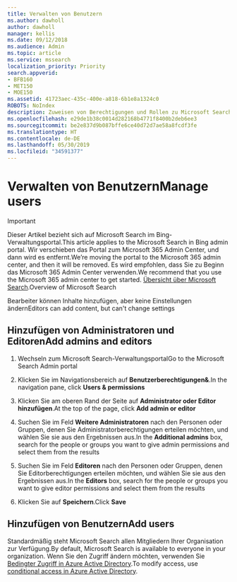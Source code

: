 ```yaml
---
title: Verwalten von Benutzern
ms.author: dawholl
author: dawholl
manager: kellis
ms.date: 09/12/2018
ms.audience: Admin
ms.topic: article
ms.service: mssearch
localization_priority: Priority
search.appverid:
- BFB160
- MET150
- MOE150
ms.assetid: 41723aec-435c-400e-a818-6b1e8a1324c0
ROBOTS: NoIndex
description: Zuweisen von Berechtigungen und Rollen zu Microsoft Search-Administratoren und -Editoren
ms.openlocfilehash: e29de1b38c0014d282168b4771f8400b2deb6ee3
ms.sourcegitcommit: be2e837d9b087bffe6ce40d72d7ae58a8fcdf3fe
ms.translationtype: HT
ms.contentlocale: de-DE
ms.lasthandoff: 05/30/2019
ms.locfileid: "34591377"
---
```

# <a name="manage-users"></a><span data-ttu-id="e1068-103">Verwalten von Benutzern</span><span class="sxs-lookup"><span data-stu-id="e1068-103">Manage users</span></span>

> [!IMPORTANT]
> <span data-ttu-id="e1068-104">Dieser Artikel bezieht sich auf Microsoft Search im Bing-Verwaltungsportal.</span><span class="sxs-lookup"><span data-stu-id="e1068-104">This article applies to the Microsoft Search in Bing admin portal.</span></span> <span data-ttu-id="e1068-105">Wir verschieben das Portal zum Microsoft 365 Admin Center, und dann wird es entfernt.</span><span class="sxs-lookup"><span data-stu-id="e1068-105">We’re moving the portal to the Microsoft 365 admin center, and then it will be removed.</span></span> <span data-ttu-id="e1068-106">Es wird empfohlen, dass Sie zu Beginn das Microsoft 365 Admin Center verwenden.</span><span class="sxs-lookup"><span data-stu-id="e1068-106">We recommend that you use the Microsoft 365 admin center to get started.</span></span> <span data-ttu-id="e1068-107">[Übersicht über Microsoft Search](overview-microsoft-search.md).</span><span class="sxs-lookup"><span data-stu-id="e1068-107">Overview of Microsoft Search</span></span>
    
<span data-ttu-id="e1068-108">Bearbeiter können Inhalte hinzufügen, aber keine Einstellungen ändern</span><span class="sxs-lookup"><span data-stu-id="e1068-108">Editors can add content, but can't change settings</span></span>
  
## <a name="add-admins-and-editors"></a><span data-ttu-id="e1068-109">Hinzufügen von Administratoren und Editoren</span><span class="sxs-lookup"><span data-stu-id="e1068-109">Add admins and editors</span></span>

1. <span data-ttu-id="e1068-110">Wechseln zum Microsoft Search-Verwaltungsportal</span><span class="sxs-lookup"><span data-stu-id="e1068-110">Go to the Microsoft Search Admin portal</span></span>
    
2. <span data-ttu-id="e1068-111">Klicken Sie im Navigationsbereich auf **Benutzerberechtigungen&amp;**.</span><span class="sxs-lookup"><span data-stu-id="e1068-111">In the navigation pane, click **Users &amp; permissions**</span></span>
    
3. <span data-ttu-id="e1068-112">Klicken Sie am oberen Rand der Seite auf **Administrator oder Editor hinzufügen**.</span><span class="sxs-lookup"><span data-stu-id="e1068-112">At the top of the page, click **Add admin or editor**</span></span>
    
4. <span data-ttu-id="e1068-113">Suchen Sie im Feld **Weitere Administratoren** nach den Personen oder Gruppen, denen Sie Administratorberechtigungen erteilen möchten, und wählen Sie sie aus den Ergebnissen aus.</span><span class="sxs-lookup"><span data-stu-id="e1068-113">In the **Additional admins** box, search for the people or groups you want to give admin permissions and select them from the results</span></span> 
    
5. <span data-ttu-id="e1068-114">Suchen Sie im Feld **Editoren** nach den Personen oder Gruppen, denen Sie Editorberechtigungen erteilen möchten, und wählen Sie sie aus den Ergebnissen aus.</span><span class="sxs-lookup"><span data-stu-id="e1068-114">In the **Editors** box, search for the people or groups you want to give editor permissions and select them from the results</span></span> 
    
6. <span data-ttu-id="e1068-115">Klicken Sie auf **Speichern**.</span><span class="sxs-lookup"><span data-stu-id="e1068-115">Click **Save**</span></span>
    
## <a name="add-users"></a><span data-ttu-id="e1068-116">Hinzufügen von Benutzern</span><span class="sxs-lookup"><span data-stu-id="e1068-116">Add users</span></span>

<span data-ttu-id="e1068-117">Standardmäßig steht Microsoft Search allen Mitgliedern Ihrer Organisation zur Verfügung.</span><span class="sxs-lookup"><span data-stu-id="e1068-117">By default, Microsoft Search is available to everyone in your organization.</span></span> <span data-ttu-id="e1068-118">Wenn Sie den Zugriff ändern möchten, verwenden Sie [Bedingter Zugriff in Azure Active Directory](https://docs.microsoft.com/de-DE/azure/active-directory/conditional-access/overview).</span><span class="sxs-lookup"><span data-stu-id="e1068-118">To modify access, use [conditional access in Azure Active Directory](https://docs.microsoft.com/en-us/azure/active-directory/conditional-access/overview).</span></span>